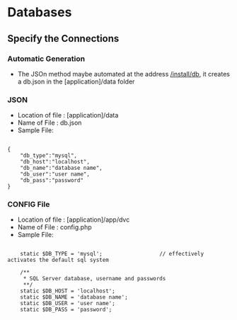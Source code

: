 # Databases

## Specify the Connections
### Automatic Generation
- The JSOn method maybe automated at the address [/install/db](/install/db), it creates a db.json in the [application]/data folder
### JSON

- Location of file : [application]/data
- Name of File : db.json
- Sample File:
<pre><code>
{
	"db_type":"mysql",
	"db_host":"localhost",
	"db_name":"database name",
	"db_user":"user name",
	"db_pass":"password"
}
</code></pre>

### CONFIG File

- Location of file : [application]/app/dvc
- Name of File : config.php
- Sample File:
<pre><code>
	static $DB_TYPE = 'mysql';					// effectively activates the default sql system

	/**
	 * SQL Server database, username and passwords
	 **/
	static $DB_HOST = 'localhost';
	static $DB_NAME = 'database name';
	static $DB_USER = 'user name';
	static $DB_PASS = 'password';
</code></pre>
